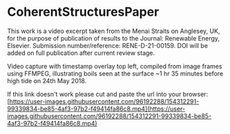 # CoherentStructuresPaper

This work is a video excerpt taken from the Menai Straits on Anglesey, UK, for the purpose of publication of results to the Journal: Renewable Energy, Elsevier. Submission number/reference: RENE-D-21-00159. DOI will be added on full publication after current review stage. 

Video  capture  with  timestamp  overlay  top  left, compiled from image frames using FFMPEG, illustrating boils seen at the surface ~1 hr 35 minutes before high tide on 24th May 2018.  

If this link doesn't work please cut and paste the url into your browser:  
[https://user-images.githubusercontent.com/96192288/154312291-99339834-be85-4af3-97b2-f49414fa86c8.mp4](https://user-images.githubusercontent.com/96192288/154312291-99339834-be85-4af3-97b2-f49414fa86c8.mp4)



